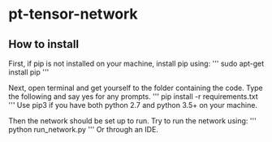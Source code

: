 # pt-tensor-network

## How to install
First, if pip is not installed on your machine, install pip using:
'''
sudo apt-get install pip
'''

Next, open terminal and get yourself to the folder containing the code. Type the following and say yes for any prompts.
'''
pip install -r requirements.txt
'''
Use pip3 if you have both python 2.7 and python 3.5+ on your machine.

Then the network should be set up to run. Try to run the network using:
'''
python run_network.py
'''
Or through an IDE.
